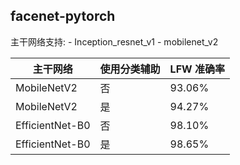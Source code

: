 
## facenet-pytorch

主干网络支持:
    - Inception_resnet_v1
    - mobilenet_v2

| 主干网络        | 使用分类辅助 | LFW 准确率 |
| --------------- | ------------ | ---------- |
| MobileNetV2     | 否           | 93.06%     |
| MobileNetV2     | 是           | 94.27%     |
| EfficientNet-B0 | 否           | 98.10%     |
| EfficientNet-B0 | 是           | 98.65%     |
